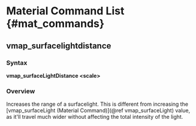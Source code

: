 # Material Command List {#mat_commands}

## vmap_surfacelightdistance
### Syntax

**vmap_surfaceLightDistance \<scale\>**

### Overview

Increases the range of a surfacelight. This is different from increasing
the [vmap_surfaceLight (Material Command)](@ref vmap_surfaceLight) value, as
it'll travel much wider without affecting the total intensity of the
light.
